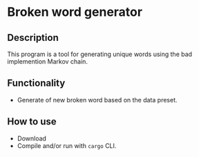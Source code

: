 # Broken word generator

## Description
This program is a tool for generating unique words using the bad implemention Markov chain.

## Functionality
- Generate of new broken word based on the data preset.

## How to use
- Download
- Compile and/or run with `cargo` CLI.
